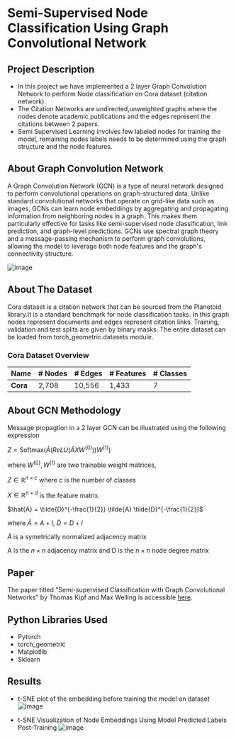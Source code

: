 # Semi-Supervised Node Classification Using Graph Convolutional Network

## Project Description
- In this project we have implemented a 2 layer Graph Convolution Network to perform Node classification on Cora dataset (citation network). 
- The Citation Networks are undirected,unweighted graphs where the nodes denote academic publications and the edges represent the citations between 2 papers.
- Semi Supervised Learning involves few labeled nodes for training the model, remaining nodes labels needs to be determined using the graph structure and the node features.

## About Graph Convolution Network
A Graph Convolution Network (GCN) is a type of neural network designed to perform convolutional operations on graph-structured data. Unlike standard convolutional networks that operate on grid-like data such as images, GCNs can learn node embeddings by aggregating and propagating information from neighboring nodes in a graph. This makes them particularly effective for tasks like semi-supervised node classification, link prediction, and graph-level predictions. GCNs use spectral graph theory and a message-passing mechanism to perform graph convolutions, allowing the model to leverage both node features and the graph's connectivity structure.

![image](https://github.com/user-attachments/assets/fb7c8a06-d0f2-4150-91b0-e2a45083d3f3)


## About The Dataset
Cora dataset is a citation network that can be sourced from the Planetoid library.It is a standard benchmark for node classification tasks. In this graph nodes represent documents and edges represent citation links. Training, validation and test splits are given by binary masks. The entire dataset can be loaded from torch_geometric.datasets module.
### Cora Dataset Overview

| **Name** | **# Nodes** | **# Edges** | **# Features** | **# Classes** |
|----------|-------------|-------------|----------------|---------------|
| **Cora** | 2,708       | 10,556      | 1,433          | 7             |

## About GCN Methodology

Message propagtion in a 2 layer GCN can be illustrated using the following expression

$Z=\text{Softmax}(\hat{A}(ReLU(\hat{A} X W^{(0)})) W^{(1)})$

where $W^{(0)}, W^{(1)}$ are two trainable weight matrices,

$Z \in \mathbb{R}^{n \times c}$ where $c$ is the number of classes

$X \in \mathbb{R}^{n \times d}$ is the feature matrix.

$\hat{A} = \tilde{D}^{-\frac{1}{2}} \tilde{A} \tilde{D}^{-\frac{1}{2}}$

where $\tilde{A} = A + I$, $\tilde{D}= D + I$

$\hat{A}$ is a symetrically normalized adjacency matrix

A is the $n \times n$ adjacency matrix and D is the $n \times n$ node degree matrix

## Paper
The paper titled "Semi-supervised Classification with Graph Convolutional Networks" by Thomas Kipf and Max Welling is accessible [here](https://arxiv.org/abs/1609.02907).

## Python Libraries Used
- Pytorch
- torch_geometric
- Matplotlib
- Sklearn

## Results
- t-SNE plot of the embedding before training the model on dataset
![image](https://github.com/user-attachments/assets/554e3a7b-565f-45f1-804c-31346dd24753)


- t-SNE Visualization of Node Embeddings Using Model Predicted Labels Post-Training
  ![image](https://github.com/user-attachments/assets/0be9ba96-f947-4bcc-94f8-ffe3b5f515a5)


